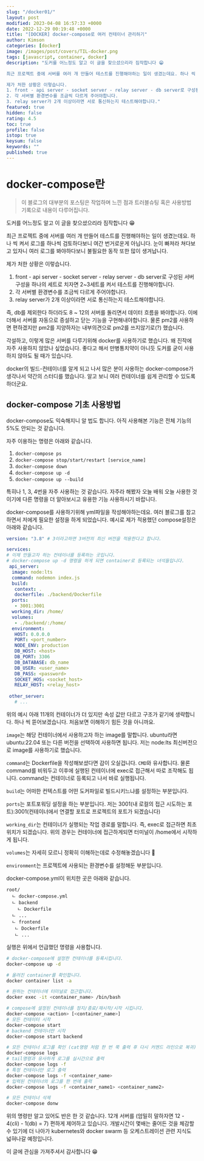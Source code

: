 ```yaml
---
slug: "/docker01/"
layout: post
modified: 2023-04-08 16:57:33 +0000
date: 2022-12-29 00:19:48 +0000
title: "[DOCKER] docker-compose로 여러 컨테이너 관리하기"
author: Kimson
categories: [docker]
image: /images/post/covers/TIL-docker.png
tags: [javascript, container, docker]
description: "도커를 어느정도 알고 이 글을 찾으셨으리라 짐작합니다 😁

최근 프로젝트 중에 서버를 여러 개 만들어 테스트를 진행해야하는 일이 생겼는데요. 하나 씩 켜서 로그를 하나씩 검토하다보니 여간 번거로운게 아닙니다. 눈이 빠져라 쳐다보고 있자니 여러 로그를 봐야하다보니 불필요한 동작 또한 많이 생겨납니다.

제가 처한 상황은 이렇습니다.
1. front - api server - socket server - relay server - db server로 구성된 서버 구성을 하나의 세트로 치자면 2~3세트를 켜서 테스트를 진행해야합니다.
2. 각 서버별 환경변수를 조금씩 다르게 주어야합니다.
3. relay server가 2개 이상이라면 서로 통신하는지 테스트해야합니다."
featured: true
hidden: false
rating: 4.5
toc: true
profile: false
istop: true
keysum: false
keywords: ""
published: true
---
```


# docker-compose란

> 이 블로그의 대부분의 포스팅은 작업하며 느낀 점과 트러블슈팅 혹은 사용방법 기록으로 내용이 다루어집니다.

도커를 어느정도 알고 이 글을 찾으셨으리라 짐작합니다 😁

최근 프로젝트 중에 서버를 여러 개 만들어 테스트를 진행해야하는 일이 생겼는데요. 하나 씩 켜서 로그를 하나씩 검토하다보니 여간 번거로운게 아닙니다. 눈이 빠져라 쳐다보고 있자니 여러 로그를 봐야하다보니 불필요한 동작 또한 많이 생겨납니다.

제가 처한 상황은 이렇습니다.

1. front - api server - socket server - relay server - db server로 구성된 서버 구성을 하나의 세트로 치자면 2~3세트를 켜서 테스트를 진행해야합니다.
2. 각 서버별 환경변수를 조금씩 다르게 주어야합니다.
3. relay server가 2개 이상이라면 서로 통신하는지 테스트해야합니다.

즉, db를 제외한다 하더라도 8 ~ 12의 서버를 돌리면서 데이터 흐름을 봐야합니다. 이에 더해서 서버를 자동으로 증설하고 닫는 기능을 구현해내야합니다. 물론 pm2를 사용하면 편하겠지만 pm2를 지양하자는 내부의견으로 pm2를 쓰지않기로(?) 했습니다.

각설하고, 이렇게 많은 서버를 다루기위해 docker를 사용하기로 했습니다. 왜 진작에 자주 사용하지 않았나 싶었습니다. 좋다고 해서 만병통치약이 아니듯 도커를 굳이 사용하지 않아도 될 때가 있습니다.

docker의 빌드-컨테이너를 알게 되고 나서 많은 분이 사용하는 docker-compose가 생각나서 약간의 스터디를 했습니다. 알고 보니 여러 컨테이너를 쉽게 관리할 수 있도록 하더군요.

## docker-compose 기초 사용방법

docker-compose도 익숙해지니 알 법도 합니다. 아직 사용해본 기능은 전체 기능의 5%도 안되는 것 같습니다.

자주 이용하는 명령은 아래와 같습니다.

1. `docker-compose ps`
2. `docker-compose stop/start/restart [service_name]`
3. `docker-compose down`
4. `docker-compose up -d`
5. `docker-compose up --build`

특히나 1, 3, 4번을 자주 사용하는 것 같습니다. 자주라 해봤자 오늘 배워 오늘 사용한 것이기에 다른 명령을 더 알아보시고 유용한 기능 사용하시기 바랍니다.

docker-compose를 사용하기위해 yml파일을 작성해야하는데요. 여러 블로그를 참고하면서 저에게 필요한 설정을 하게 되었습니다. 예시로 제가 적용했던 compose설정은 아래와 같습니다.

```yml
version: "3.8" # 3이라고하면 3버전의 최신 버전을 적용한다고 합니다.

services:
# 이제 만들고자 하는 컨테이너를 등록하는 곳입니다.
# docker-compose up -d 명령을 하게 되면 container로 등록되는 녀석들입니다.
 api_server:
  image: node:lts
  command: nodemon index.js
  build:
   context: .
   dockerfile: ./backend/Dockerfile
  ports:
   - 3001:3001
  working_dir: /home/
  volumes:
   - ./backend/:/home/
  environment:
   HOST: 0.0.0.0
   PORT: <port_number>
   NODE_ENV: production
   DB_HOST: <host>
   DB_PORT: 3306
   DB_DATABASE: db_name
   DB_USER: <user_name>
   DB_PASS: <password>
   SOCKET_HOS: <socket_host>
   RELAY_HOST: <relay_host>
 
 other_server:
   # ...
```

위의 예시 아래 11개의 컨테이너가 더 있지만 속성 값만 다르고 구조가 같기에 생략합니다. 하나 씩 뜯어보겠습니다. 처음보면 이해하기 힘든 것을 아니까요.

`image`는 해당 컨테이너에서 사용하고자 하는 image를 말합니다. ubuntu라면 ubuntu:22.04 또는 다른 버전을 선택하여 사용하면 됩니다. 저는 node:lts 최신버전으로 image를 사용하기로 했습니다.

`command`는 Dockerfile을 작성해보셨다면 감이 오실겁니다. `CMD`와 유사합니다. 물론 command를 비워두고 이후에 실행된 컨테이너에 exec로 접근해서 따로 조작해도 됩니다. command는 컨테이너로 등록되고 나서 바로 실행됩니다.

`build`는 어떠한 컨텍스트를 어떤 도커파일로 빌드시키느냐를 설정하는 부분입니다.

`ports`는 포트포워딩 설정을 하는 부분입니다. 저는 3001(내 로컬의 접근 시도하는 포트):3001(컨테이너에서 연결할 포트로 프로젝트의 포트가 되겠습니다)

`working_dir`는 컨테이너가 실행되는 작업 경로를 말합니다. 즉, exec로 접근하면 최초 위치가 되겠습니다. 위의 경우는 컨테이너에 접근하게되면 터미널이 /home에서 시작하게 됩니다.

`volumes`는 자세히 모르니 정확히 이해하는데로 수정해놓겠습니다 🥲

`environment`는 프로젝트에 사용되는 환경변수를 설정해둔 부분입니다.

docker-compose.yml이 위치한 곳은 아래와 같습니다.

```plaintext
root/
  ㄴ docker-compose.yml
  ㄴ backend
    ㄴ Dockerfile
  ㄴ ...
  ㄴ frontend
   ㄴ Dockerfile
   ㄴ ...
```

실행은 위에서 언급했던 명령을 사용합니다.

```bash
# docker-compose에 설정한 컨테이너를 등록시킵니다.
docker-compose up -d

# 올려진 container를 확인합니다.
docker container list -a

# 원하는 컨테이너에 터미널로 접근합니다.
docker exec -it <container_name> /bin/bash

# compose에 설정된 컨테이너를 정지/종료/재시작/시작 시킵니다.
docker-compose <action> [<container_name>]
# 모든 컨테이터 시작
docker-compose start
# backend 컨테이너만 시작
docker-compose start backend

# 모든 컨테이너 로그를 확인 (cat명령 처럼 한 번 쭉 출력 후 다시 커멘드 라인으로 복귀)
docker-compose logs
# tail명령과 유사하게 로그를 실시간으로 출력
docker-compose logs -f
# 특정 컨테이너만 로그 출력
docker-compose logs -f <container_name>
# 입력된 컨테이너의 로그를 한 번에 출력
docker-compose logs -f <container_name1> <container_name2>

# 모든 컨테이너 삭제
docker-compose donw
```

위의 명령만 알고 있어도 반은 한 것 같습니다. 12개 서버를 (엄밀히 말하자면 12 - 4(cli) - 1(db) = 7) 편하게 제어하고 있습니다. 개발시간이 몇배는 줄어든 것을 체감할 수 있기에 더 나아가 kubernetes와 docker swarm 등 오케스트레이션 관련 지식도 넓혀나갈 예정입니다.

이 글에 관심을 가져주셔서 감사합니다 😁

<!-- 
---

📚 함께 보면 좋은 내용
 -->
